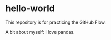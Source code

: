 # hello-world
This repository is for practicing the GitHub Flow.

A bit about myself: I love pandas.

